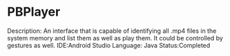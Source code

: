 # PBPlayer

Description: An interface that is capable of identifying all .mp4 files in the system
memory and list them as well as play them. It could be controlled by gestures as well.
IDE:Android Studio
Language: Java
Status:Completed
